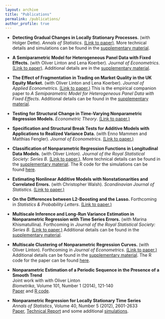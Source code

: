 ```yaml
---
layout: archive
title: "Publications"
permalink: /publications/
author_profile: true
---
```


*   **Detecting Gradual Changes in Locally Stationary Processes.** (with Holger Dette). _Annals of Statistics_. <a href="../files/papers/detecting_gradual_changes_locally_stationary_processes/paper.pdf">(Link to paper)</a>. More technical details and simulations can be found in the <a href="../files/papers/detecting_gradual_changes_locally_stationary_processes/supplement.pdf">supplementary material</a>.

*   **A Semiparametric Model for Heterogeneous Panel Data with Fixed Effects.** (with Oliver Linton and Lena Koerber). _Journal of Econometrics_. <a href="../files/papers/semiparametric_model_heterogeneous_panel_data_fixed_effects/paper.pdf">(Link to paper)</a>. Additional details are in the <a href="../files/papers/semiparametric_model_heterogeneous_panel_data_fixed_effects/supplement.pdf">supplementary material</a>.

*   **The Effect of Fragmentation in Trading on Market Quality in the UK Equity Market.** (with Oliver Linton and Lena Koerber). _Journal of Applied Econometrics_. <a href="../files/papers/effect_fragmentation_trading_market_quality/paper.pdf">(Link to paper.)</a> This is the empirical companion paper to _A Semiparametric Model for Heterogeneous Panel Data with Fixed Effects_. Additional details can be found in the <a href="../files/papers/effect_fragmentation_trading_market_quality/supplement.pdf">supplementary material</a>.

*   **Testing for Structural Change in Time-Varying Nonparametric Regression Models.** _Econometric Theory_. <a href="../files/papers/testing_structural_change_time_varying_nonparametric/paper.pdf">(Link to paper.)</a>

*   **Specification and Structural Break Tests for Additive Models with Applications to Realized Variance Data.** (with Enno Mammen and Matthias Fengler). _Journal of Econometrics_. <a href="../files/papers/specification_structural_break_tests_additive_models/paper.pdf">(Link to paper.)</a>

*   **Classification of Nonparametric Regression Functions in Longitudinal Data Models.** (with Oliver Linton). _Journal of the Royal Statistical Society: Series B_. <a href="../files/papers/classification_nonparametric_regression_functions_longitudinal/paper.pdf">(Link to paper.)</a>. More technical details can be found in the <a href="../files/papers/classification_nonparametric_regression_functions_longitudinal/supplement.pdf">supplementary material</a>. The R code for the simulations can be found <a href="../files/papers/classification_nonparametric_regression_functions_longitudinal/codes.zip">here</a>.

*   **Estimating Nonlinear Additive Models with Nonstationarities and Correlated Errors.** (with Christopher Walsh). _Scandinavian Journal of Statistics_. <a href="../files/papers/estimating_nonlinear_additive_models_with_nonstationarities_correlated_errors/paper.pdf">(Link to paper.)</a>

*   **On the Differences between L2-Boosting and the Lasso.** Forthcoming in _Statistics & Probability Letters_. <a href="../files/papers/differences_between_l2boosting_and_lasso/paper.pdf">(Link to paper.)</a>

*   **Multiscale Inference and Long-Run Variance Estimation in Nonparametric Regression with Time Series Errors.** (with Marina Khismatullina). Forthcoming in _Journal of the Royal Statistical Society: Series B_. <a href="../files/papers/multiscale_inferences_longrun_variance_estimation_nonparametric_regression_timeseries_errors/paper.pdf">(Link to paper.)</a> Additional details can be found in the <a href="../files/papers/multiscale_inferences_longrun_variance_estimation_nonparametric_regression_timeseries_errors/supplement.pdf">supplementary material</a>.

*   **Multiscale Clustering of Nonparametric Regression Curves.** (with Oliver Linton). Forthcoming in _Journal of Econometrics_. <a href="../files/papers/multiscale_clustering_nonparametric_regression_curves/paper.pdf">(Link to paper.)</a> Additional details can be found in the <a href="../files/papers/multiscale_clustering_nonparametric_regression_curves/supplement.pdf">supplementary material</a>. The R code for the paper can be found <a href="../files/papers/multiscale_clustering_nonparametric_regression_curves/codes.zip">here</a>.



*   **Nonparametric Estimation of a Periodic Sequence in the Presence of a Smooth Trend** <br/> 
    Joint work with with Oliver Linton <br/>
    _Biometrika_, Volume 101, Number 1 (2014), 121-140 <br/>
    <a href="../files/papers/nonparametric_estimation_periodic_sequence_smooth_trend/paper.pdf">Paper</a> and 
    <a href="../files/papers/nonparametric_estimation_periodic_sequence_smooth_trend/codes.zip">R code</a>.

*   **Nonparametric Regression for Locally Stationary Time Series** <br/>
    _Annals of Statistics_, Volume 40, Number 5 (2012), 2601-2633 <br/>
    <a href="../files/papers/nonparametric_regression_locally_stationary_time_series/paper.pdf">Paper</a>, 
    <a href="../files/papers/nonparametric_regression_locally_stationary_time_series/report.pdf">Technical Report</a> and some additional 
    <a href="../files/papers/nonparametric_regression_locally_stationary_time_series/simulation.pdf">simulations</a>.
